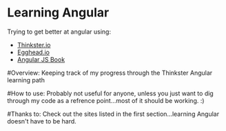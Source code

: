 Learning Angular
===============

Trying to get better at angular using:
* [Thinkster.io](http://www.thinkster.io/angularjs/GtaQ0oMGIl/a-better-way-to-learn-angularjs)
* [Egghead.io](https://egghead.io/)
* [Angular JS Book](http://www.amazon.com/AngularJS-Brad-Green/dp/1449344852/ref=sr_1_2?ie=UTF8&qid=1403027393&sr=8-2&keywords=angular+js)

#Overview:
Keeping track of my progress through the Thinkster Angular learning path

#How to use:
Probably not useful for anyone, unless you just want to dig through my code as a refrence point...most of it should be working. :)


#Thanks to:
Check out the sites listed in the first section...learning Angular doesn't have to be hard.